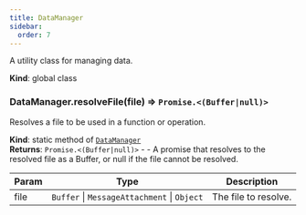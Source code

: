 ```yaml
---
title: DataManager
sidebar:
  order: 7
---
```


A utility class for managing data.

**Kind**: global class  
<a name="DataManager.resolveFile"></a>

### DataManager.resolveFile(file) ⇒ <code>Promise.&lt;(Buffer\|null)&gt;</code>

Resolves a file to be used in a function or operation.

**Kind**: static method of [<code>DataManager</code>](#DataManager)  
**Returns**: <code>Promise.&lt;(Buffer\|null)&gt;</code> - - A promise that resolves to the resolved file as a Buffer, or null if the file cannot be resolved.

| Param | Type                                                                         | Description          |
| ----- | ---------------------------------------------------------------------------- | -------------------- |
| file  | <code>Buffer</code> \| <code>MessageAttachment</code> \| <code>Object</code> | The file to resolve. |
